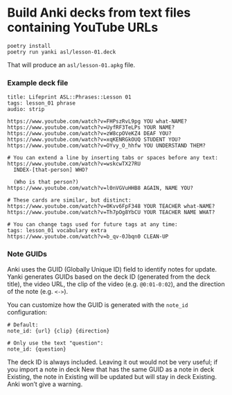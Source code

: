 # Build Anki decks from text files containing YouTube URLs

```
poetry install
poetry run yanki asl/lesson-01.deck
```

That will produce an `asl/lesson-01.apkg` file.

### Example deck file

```text
title: Lifeprint ASL::Phrases::Lesson 01
tags: lesson_01 phrase
audio: strip

https://www.youtube.com/watch?v=FHPszRvL9pg YOU what-NAME?
https://www.youtube.com/watch?v=UyfRF3TeLPs YOUR NAME?
https://www.youtube.com/watch?v=zW8cpOVeKZ4 DEAF YOU?
https://www.youtube.com/watch?v=xqKENRGkOUQ STUDENT YOU?
https://www.youtube.com/watch?v=OYvy_O_hhfw YOU UNDERSTAND THEM?

# You can extend a line by inserting tabs or spaces before any text:
https://www.youtube.com/watch?v=wskcwTX27RU
  INDEX-[that-person] WHO?

  (Who is that person?)
https://www.youtube.com/watch?v=l0nVGVuHHB8 AGAIN, NAME YOU?

# These cards are similar, but distinct:
https://www.youtube.com/watch?v=0Kvv6FpF348 YOUR TEACHER what-NAME?
https://www.youtube.com/watch?v=Th7pOg8YbCU YOUR TEACHER NAME WHAT?

# You can change tags used for future tags at any time:
tags: lesson_01 vocabulary extra
https://www.youtube.com/watch?v=b_qv-0Jbqn0 CLEAN-UP
```

### Note GUIDs

Anki uses the GUID (Globally Unique ID) field to identify notes for update.
Yanki generates GUIDs based on the deck ID (generated from the deck title), the
video URL, the clip of the video (e.g. `@0:01-0:02`), and the direction of the
note (e.g. `<->`).

You can customize how the GUID is generated with the `note_id` configuration:

    # Default:
    note_id: {url} {clip} {direction}

    # Only use the text "question":
    note_id: {question}

The deck ID is always included. Leaving it out would not be very useful; if you
import a note in deck New that has the same GUID as a note in deck Existing, the
note in Existing will be updated but will stay in deck Existing. Anki won’t give
a warning.
